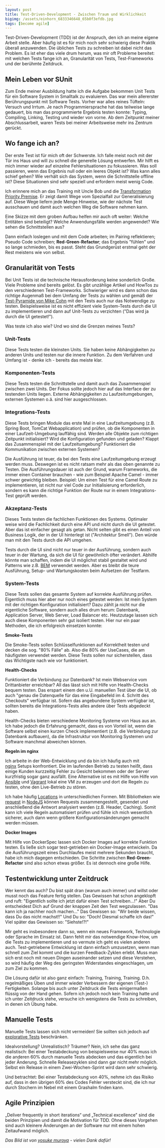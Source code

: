```yaml
---
layout: post
title: Test-Driven-Development - Zwischen Traum und Wirklichkeit
bigimg: /assets/einhorn_6833346648_65b0f3efdb.jpg
tags: [become agile]
---
```


Test-Driven-Development (TDD) ist der Anspruch, den ich an meine eigene Arbeit stelle. Aber häufig ist es für mich noch sehr schwierig diese Praktik überall anzuwenden. Die üblichen Tests zu schreiben ist dabei nicht das Problem. Es ist eher das viele drum herum, was mir oft Probleme bereitet: mit welchen Tests fange ich an, Granularität von Tests, Test-Frameworks und der berühmte Zeitdruck.

## Mein Leben vor SUnit

Zum Ende meiner Ausbildung hatte ich die Aufgabe bekommen Unit Tests für ein Software System in Smalltalk zu evaluieren. Das war mein allererster Berührungspunkt mit Software Tests. Vorher war alles reines Tüfteln: Versuch und Irrtum. Je nach Programmiersprache hat das teilweise lange gedauert, bis man das programmierte Ergebnis testen konnte: Typing, Compiling, Linking, Testing und wieder von vorne. Ab dem Zeitpunkt meiner Abschlussarbeit, waren Tests bei meiner Arbeitsweise mehr ins Zentrum gerückt.

## Wo fange ich an?

Der erste Test ist für mich oft der Schwerste. Ich falle meist noch mit der Tür ins Haus und will zu schnell die generelle Lösung entwerfen. Mir hilft es mich immer wieder auf einzelne Fehlersituationen zu fokussieren. Was soll passieren, wenn das Ergebnis null oder ein leeres Objekt ist? Was kann alles schief gehen? Wie verhält sich das System, wenn die Schnittstelle offline ist? Diese Situationen sind sehr speziell und erfordern meist wenig Code.

Ich erinnere mich an das Training mit Uncle Bob und die [Transformation Priority Premise](https://8thlight.com/blog/uncle-bob/2013/05/27/TheTransformationPriorityPremise.html). Er zeigt damit Wege vom Spezialfall zur Generalisierung auf. Diese Wege liefern jede Menge Hinweise, wie der nächste Test ausschauen und damit auch welchen Weg die Software nehmen kann.

Eine Skizze mit dem groben Aufbau helfen mir auch oft weiter: Welche Entitäten sind beteiligt? Welche Anwendungsfälle werden angewendet? Wie sehen die Schnittstellen aus?

Dann einfach loslegen und mit dem Code arbeiten; im Pairing reflektieren; Pseudo Code schreiben; **Red**\-**Green**\-**Refactor**; das Ergebnis "fühlen" und so lange schmieden, bis es passt. Steht das Grundgerüst erstmal geht der Rest meistens wie von selbst.

## Granularität von Tests

Bei Unit Tests ist die technische Herausforderung keine sonderlich Große. Viele Probleme sind bereits gelöst. Es gibt unzählige Artikel und HowTos zu den verschiedenen Test-Frameworks. Schwieriger wird es dann schon das richtige Augenmaß bei dem Umfang der Tests zu wählen und gemäß der [Test-Pyramide von Mike Cohn](https://www.mountaingoatsoftware.com/blog/the-forgotten-layer-of-the-test-automation-pyramid) mit den Tests auch nur das Notwendige zu testen. Beispielsweise ist es nicht effizient viele System-Tests durch die UI zu implementieren und dann auf Unit-Tests zu verzichten ("Das wird ja durch die UI getestet!").

Was teste ich also wie? Und wo sind die Grenzen meines Tests?

### Unit-Tests

Diese Tests testen die kleinsten Units. Sie haben keine Abhängigkeiten zu anderen Units und testen nur die innere Funktion. Zu dem Verfahren und Umfang ist - denke ich - bereits das meiste klar.

### Komponenten-Tests

Diese Tests testen die Schnittstelle und damit auch das Zusammenspiel zwischen zwei Units. Der Fokus sollte jedoch hier auf das Interface der zu testenden Units liegen. Externe Abhängigkeiten zu Laufzeitumgebungen, externen Systemen o.ä. sind hier ausgeschlossen.

### Integrations-Tests

Diese Tests bringen Module das erste Mal in eine Laufzeitumgebung (z.B. Spring Boot, TomCat Webapplication) und prüfen, ob die Komponenten in einer Laufzeit-Umgebung lauffähig sind. Werden alle Objekte zum richtigen Zeitpunkt initialisiert? Wird die Konfiguration gefunden und geladen? Klappt das Zusammenspiel mit der Laufzeitumgebung? Funktioniert die Kommunikation zwischen externen Systemen?

Die Ausführung ist teuer, da bei den Tests eine Laufzeitumgebung erzeugt werden muss. Deswegen ist es nicht ratsam mehr als das oben genannte zu Testen. Die Ausführungsdauer ist auch der Grund, warum Frameworks, die immer einen Container brauchen - wie zum Beispiel Apache Camel - immer schwer gewichtig bleiben. Beispiel: Um einen Test für eine Camel Route zu implementieren, ist nicht nur viel Code zur Initialisierung erforderlich, sondern es kann die richtige Funktion der Route nur in einem Integrations-Test geprüft werden.

### Akzeptanz-Tests

Dieses Tests testen die fachlichen Funktionen des Systems. Optimaler weise wird die Fachlichkeit durch eine API und nicht durch die UI getestet. Aber das ist einfacher gesagt als getan. Nicht selten gibt es einen Anteil von Business Logik, der in der UI hinterlegt ist ("Architektur Smell"). Den würde man mit den Tests durch die API umgehen.

Tests durch die UI sind nicht nur teuer in der Ausführung, sondern auch teuer in der Wartung, da sich die UI für gewöhnlich öfter verändert. Abhilfe könnte man schaffen, indem die UI möglichst stabil gestaltet wird und Patterns wie z.B. [BEM](http://getbem.com/introduction/) verwendet werden. Aber es bleibt die teure Ausführung, Setup- und Wartungskosten beim Aufsetzen der Testfarm.

### System-Tests

Diese Tests sollen das gesamte System auf korrekte Ausführung prüfen. Eigentlich muss hier aber nur noch eines getestet werden: Ist mein System mit der richtigen Konfiguration initialisiert? Dazu zählt ja nicht nur die eigentliche Software, sondern auch alles drum herum: Datenbank, Application Server, Web Server, Load Balancer etc. Heutzutage lassen sich auch diese Komponenten sehr gut isoliert testen. Hier nur ein paar Methoden, die ich erfolgreich einsetzen konnte:

**Smoke-Tests**

Die Smoke-Tests sollen Schlüsselfunktionen auf Korrektheit testen und decken die sog. "80% Fälle" ab. Also die 80% der UseCases, die am häufigsten verwendet werden. Diese Tests sollen nur sicherstellen, dass das Wichtigste nach wie vor funktioniert.

**Health-Checks**

Funktioniert die Verbindung zur Datenbank? Ist mein Webservice vom Drittanbieter erreichbar? All das lässt sich mit Hilfe von Health-Checks bequem testen. Das erspart einem den u.U. manuellen Test über die UI, ob auch "genau die Datenquelle für das eine Eingabefeld im 4. Schritt des Checkouts" verfügbar ist. Sofern das angebundene System verfügbar ist, sollten bereits die Integrations-Tests alles andere über Tests abgedeckt haben.

Health-Checks bieten verschiedene Monitoring Systeme von Haus aus an. Ich habe jedoch die Erfahrung gemacht, dass es von Vorteil ist, wenn die Software selbst einen kurzen Check implementiert (z.B. die Verbindung zur Datenbank aufbauen), da die Infrastruktur von Monitoring Systemen und Software manchmal abweichen können.

**Regeln im nginx**

Ich arbeite in der Web-Entwicklung und da bin ich häufig auch mit [nginx](https://www.nginx.com/) Setups konfrontiert. Die im laufenden Betrieb zu testen heißt, dass einige Kunden kurzzeitig Fehler zu Gesicht bekommen oder der Server kurzfristig sogar ganz ausfällt. Eine Alternative ist es mit Hilfe von Hilfe von [Ansible](https://www.ansible.com/) und [Vagrant](https://www.vagrantup.com/) lokal eine VM zu erzeugen und dort die Regeln zu testen, ohne den Live-Betrieb zu stören.

Ich habe häufig [Locations](https://www.digitalocean.com/community/tutorials/understanding-nginx-server-and-location-block-selection-algorithms) in unterschiedlichen Formen. Mit Bibliotheken wie [request](https://www.npmjs.com/package/request) in [NodeJS](https://nodejs.org/en/) können Requests zusammengestellt, gesendet und anschließend die Antwort analysiert werden (z.B. Header, Caching). Somit kann ich viele Regeln automatisiert prüfen und fühle ich mich wesentlich sicherer, auch dann wenn größere Konfigurationsänderungen gemacht werden müssen.

**Docker Images**

Mit Hilfe von DockerSpec lassen sich Docker Images auf korrekte Funktion testen. Es ließe sich sogar test-getrieben ein Docker-Image entwickeln. Da die Ausführungszeit eines Durchlaufes meist mehrere Sekunden braucht, habe ich mich dagegen entschieden. Die Schritte zwischen **Red**\-**Green**\-**Refactor** sind also schon etwas größer. Es ist dennoch eine große Hilfe.

## Testentwicklung unter Zeitdruck

Wer kennt das auch? Du bist spät dran (warum auch immer) und willst oder musst noch das Feature fertig stellen. Das Gewissen hat schon angeklopft und ruft: "Eigentlich sollte ich jetzt dafür einen Test schreiben...!" Aber Du entscheidest Dich auf Grund der knappen Zeit den Test wegzulassen. "Das kann ich ja nachher noch machen..." Das Gewissen so: "Wir beide wissen, dass Du das nicht machst!!" Und Du so: "Doch! Diesmal schaffe ich das!" Viel später das Gewissen so: "Siehste!?!"

Mir geht es insbesondere dann so, wenn ein neues Framework, Technologie oder Sprache im Einsatz ist. Dann fehlt mir das notwendige Know-How, um die Tests zu implementieren und so vermute ich geht es vielen anderen auch. Test-getriebene Entwicklung ist dann einfach umzusetzen, wenn man schnell zum Ziel kommt und die kurzen Feedback-Zyklen erlebt. Muss man sich erst noch mit neuen Dingen auseinander setzen und diese Verstehen, so wird häufig der Weg des geringsten Widerstandes eingeschlagen, um zum Ziel zu kommen.

Die Lösung dafür ist also ganz einfach: Training, Training, Training. D.h. regelmäßiges Üben und immer wieder Verbessern der eigenen (Test-) Fertigkeiten. Solange bis auch unter Zeitdruck die Tests einigermaßen flüssig von der Hand gehen. Sofern ich jedoch noch kein Training hatte und ich unter Zeitdruck stehe, versuche ich wenigstens die Tests zu schreiben, in denen ich Übung habe.

## Manuelle Tests

Manuelle Tests lassen sich nicht vermeiden! Sie sollten sich jedoch auf [explorative Tests](http://www.satisfice.com/articles.shtml) beschränken.

Idealvorstellung? Unrealistisch? Träumer? Nein, ich sehe das ganz realistisch: Bei einer Testabdeckung von beispielsweise nur 40% muss ich die anderen 60% durch manuelle Tests abdecken und das eigentlich bei jeder Änderung. Schnelle Releasezyklen sind dann gar nicht mehr möglich. Selbst ein Release in einem Zwei-Wochen-Sprint wird dann sehr schwierig.

Und betrachtet: Bei einer Testabdeckung von 40%, nehme ich das Risiko auf, dass in den übrigen 60% des Codes Fehler versteckt sind, die ich nur durch Stochern im Nebel mit einem Grashalm finden kann.

## Agile Prinzipien

„Deliver frequently in short iterations“ und „Technical excellence" sind die beiden Prinzipien und damit die Motivation für TDD. Ohne dieses Vorgehen sind auch kleinere Änderungen an der Software nur mit einem hohen Zeitaufwand möglich.

_Das Bild ist von [yosuke muroya](https://www.flickr.com/photos/hamur0w0/) - vielen Dank dafür!_